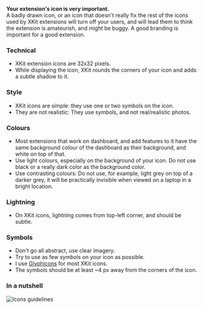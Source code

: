 **Your extension's icon is very important.**  
A badly drawn icon, or an icon that doesn't really fix the rest of the icons used by XKit extensions will turn off your users, and will lead them to think the extension is amateurish, and might be buggy. A good branding is important for a good extension.  

### Technical
* XKit extension icons are 32x32 pixels.   
* While displaying the icon, XKit rounds the corners of your icon and adds a subtle shadow to it.

### Style
* XKit icons are simple: they use one or two symbols on the icon.
* They are not realistic: They use symbols, and not real/realistic photos.

### Colours
* Most extensions that work on dashboard, and add features to it have the same background colour of the dashboard as their background, and white on top of that.
* Use light colours, especially on the background of your icon. Do not use black or a really dark color as the background color.
* Use contrasting colours: Do not use, for example, light grey on top of a darker grey, it will be practically invisible when viewed on a laptop in a bright location.

### Lightning
* On XKit icons, lightning comes from top-left corner, and should be subtle.

### Symbols
* Don't go all abstract, use clear imagery.
* Try to use as few symbols on your icon as possible.
* I use [Glyphicons](http://glyphicons.com/) for most XKit icons.
* The symbols should be at least ~4 px away from the corners of the icon.

### In a nutshell
![Icons guidelines](http://www.xkit.info/icons_guide.gif)